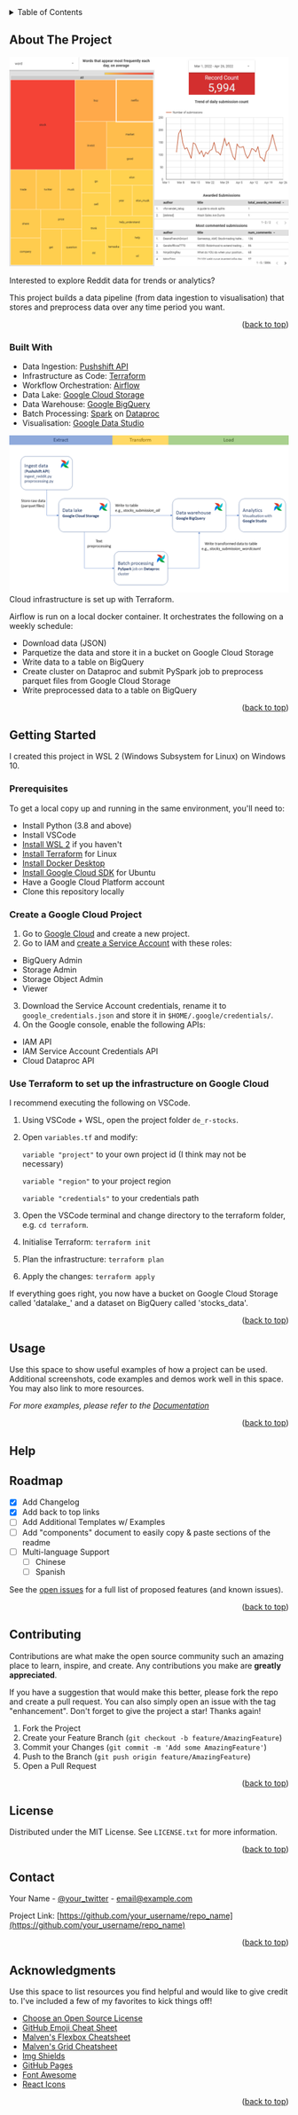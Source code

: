 <div id="top"></div>

<!-- PROJECT SHIELDS -->
<!--
*** I'm using markdown "reference style" links for readability.
*** Reference links are enclosed in brackets [ ] instead of parentheses ( ).
*** See the bottom of this document for the declaration of the reference variables
*** for contributors-url, forks-url, etc. This is an optional, concise syntax you may use.
*** https://www.markdownguide.org/basic-syntax/#reference-style-links
-->

<!-- TABLE OF CONTENTS -->
<details>
  <summary>Table of Contents</summary>
  <ol>
    <li>
      <a href="#about-the-project">About The Project</a>
      <ul>
        <li><a href="#built-with">Built With</a></li>
      </ul>
    </li>
    <li>
      <a href="#getting-started">Getting Started</a>
      <ul>
        <li><a href="#prerequisites">Prerequisites</a></li>
        <li><a href="#installation">Installation</a></li>
      </ul>
    </li>
    <li><a href="#usage">Usage</a></li>
    <li><a href="#roadmap">Roadmap</a></li>
    <li><a href="#contributing">Contributing</a></li>
    <li><a href="#license">License</a></li>
    <li><a href="#contact">Contact</a></li>
    <li><a href="#acknowledgments">Acknowledgments</a></li>
  </ol>
</details>

<!-- ABOUT THE PROJECT -->
## About The Project

[![Dashboard][dashboard_screenshot]](https://datastudio.google.com/s/mjIjKwWNUQU)

Interested to explore Reddit data for trends or analytics?

This project builds a data pipeline (from data ingestion to visualisation) that stores and preprocess data over any time period you want.

<p align="right">(<a href="#top">back to top</a>)</p>

### Built With

* Data Ingestion: [Pushshift API](https://github.com/pushshift/api)
* Infrastructure as Code: [Terraform](https://www.terraform.io/)
* Workflow Orchestration: [Airflow](https://airflow.apache.org)
* Data Lake: [Google Cloud Storage](https://cloud.google.com/storage)
* Data Warehouse: [Google BigQuery](https://cloud.google.com/bigquery)
* Batch Processing: [Spark](https://spark.apache.org/) on [Dataproc](https://cloud.google.com/dataproc)
* Visualisation: [Google Data Studio](https://datastudio.google.com/)

![architecture][architecture_diagram]
Cloud infrastructure is set up with Terraform.

Airflow is run on a local docker container.
It orchestrates the following on a weekly schedule:
* Download data (JSON)
* Parquetize the data and store it in a bucket on Google Cloud Storage
* Write data to a table on BigQuery
* Create cluster on Dataproc and submit PySpark job to preprocess parquet files from Google Cloud Storage
* Write preprocessed data to a table on BigQuery

<p align="right">(<a href="#top">back to top</a>)</p>

<!-- GETTING STARTED -->
## Getting Started

I created this project in WSL 2 (Windows Subsystem for Linux) on Windows 10.

### Prerequisites

To get a local copy up and running in the same environment, you'll need to:
* Install Python (3.8 and above)
* Install VSCode
* [Install WSL 2](https://docs.microsoft.com/en-us/windows/wsl/install) if you haven't
* [Install Terraform](https://www.terraform.io/downloads) for Linux
* [Install Docker Desktop](https://docs.docker.com/desktop/windows/install/)
* [Install Google Cloud SDK](https://cloud.google.com/sdk/docs/install-sdk#deb) for Ubuntu
* Have a Google Cloud Platform account
* Clone this repository locally

### Create a Google Cloud Project
1. Go to [Google Cloud](https://console.cloud.google.com/) and create a new project.
2. Go to IAM and [create a Service Account](https://cloud.google.com/docs/authentication/getting-started#creating_a_service_account) with these roles:
  * BigQuery Admin
  * Storage Admin
  * Storage Object Admin
  * Viewer
3. Download the Service Account credentials, rename it to `google_credentials.json` and store it in `$HOME/.google/credentials/`.
4. On the Google console, enable the following APIs:
  * IAM API
  * IAM Service Account Credentials API
  * Cloud Dataproc API

### Use Terraform to set up the infrastructure on Google Cloud
I recommend executing the following on VSCode.

1. Using VSCode + WSL, open the project folder `de_r-stocks`. 
2. Open `variables.tf` and modify:
    
    `variable "project"` to your own project id (I think may not be necessary)
    
    `variable "region"` to your project region
    
    `variable "credentials"` to your credentials path 
3. Open the VSCode terminal and change directory to the terraform folder, e.g. `cd terraform`.
4. Initialise Terraform: `terraform init`
5. Plan the infrastructure: `terraform plan`
6. Apply the changes: `terraform apply`

If everything goes right, you now have a bucket on Google Cloud Storage called 'datalake_<project-id>' and a dataset on BigQuery called 'stocks_data'.

<p align="right">(<a href="#top">back to top</a>)</p>


<!-- USAGE EXAMPLES -->
## Usage

Use this space to show useful examples of how a project can be used. Additional screenshots, code examples and demos work well in this space. You may also link to more resources.

_For more examples, please refer to the [Documentation](https://example.com)_

<p align="right">(<a href="#top">back to top</a>)</p>


## Help

<!-- ROADMAP -->
## Roadmap

- [x] Add Changelog
- [x] Add back to top links
- [ ] Add Additional Templates w/ Examples
- [ ] Add "components" document to easily copy & paste sections of the readme
- [ ] Multi-language Support
    - [ ] Chinese
    - [ ] Spanish

See the [open issues](https://github.com/othneildrew/Best-README-Template/issues) for a full list of proposed features (and known issues).

<p align="right">(<a href="#top">back to top</a>)</p>



<!-- CONTRIBUTING -->
## Contributing

Contributions are what make the open source community such an amazing place to learn, inspire, and create. Any contributions you make are **greatly appreciated**.

If you have a suggestion that would make this better, please fork the repo and create a pull request. You can also simply open an issue with the tag "enhancement".
Don't forget to give the project a star! Thanks again!

1. Fork the Project
2. Create your Feature Branch (`git checkout -b feature/AmazingFeature`)
3. Commit your Changes (`git commit -m 'Add some AmazingFeature'`)
4. Push to the Branch (`git push origin feature/AmazingFeature`)
5. Open a Pull Request

<p align="right">(<a href="#top">back to top</a>)</p>



<!-- LICENSE -->
## License

Distributed under the MIT License. See `LICENSE.txt` for more information.

<p align="right">(<a href="#top">back to top</a>)</p>



<!-- CONTACT -->
## Contact

Your Name - [@your_twitter](https://twitter.com/your_username) - email@example.com

Project Link: [https://github.com/your_username/repo_name](https://github.com/your_username/repo_name)

<p align="right">(<a href="#top">back to top</a>)</p>



<!-- ACKNOWLEDGMENTS -->
## Acknowledgments

Use this space to list resources you find helpful and would like to give credit to. I've included a few of my favorites to kick things off!

* [Choose an Open Source License](https://choosealicense.com)
* [GitHub Emoji Cheat Sheet](https://www.webpagefx.com/tools/emoji-cheat-sheet)
* [Malven's Flexbox Cheatsheet](https://flexbox.malven.co/)
* [Malven's Grid Cheatsheet](https://grid.malven.co/)
* [Img Shields](https://shields.io)
* [GitHub Pages](https://pages.github.com)
* [Font Awesome](https://fontawesome.com)
* [React Icons](https://react-icons.github.io/react-icons/search)

<p align="right">(<a href="#top">back to top</a>)</p>



<!-- MARKDOWN LINKS & IMAGES -->
<!-- https://www.markdownguide.org/basic-syntax/#reference-style-links -->
[dashboard_screenshot]: images/dashboard.png
[architecture_diagram]: images/architecture.png
